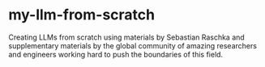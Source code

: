 # my-llm-from-scratch
Creating LLMs from scratch using materials by Sebastian Raschka and supplementary materials by the global community of amazing researchers and engineers working hard to push the boundaries of this field.
